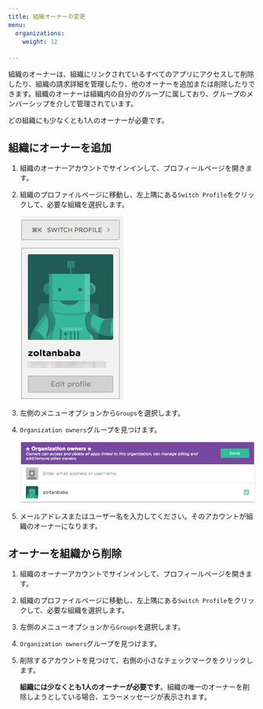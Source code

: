 ```yaml
---
title: 組織オーナーの変更
menu:
  organizations:
    weight: 12

---
```

組織のオーナーは、組織にリンクされているすべてのアプリにアクセスして削除したり、組織の請求詳細を管理したり、他のオーナーを追加または削除したりできます。組織のオーナーは組織内の自分のグループに属しており、グループのメンバーシップを介して管理されています。

どの組織にも少なくとも1人のオーナーが必要です。

## 組織にオーナーを追加

1. 組織のオーナーアカウントでサインインして、プロフィールページを開きます。
2. 組織のプロファイルページに移動し、左上隅にある`Switch Profile`をクリックして、必要な組織を選択します。

   ![Screenshot](/img/team-management/organization/switch-profile-2.png)
3. 左側のメニューオプションから`Groups`を選択します。
4. `Organization owners`グループを見つけます。

   ![Screenshot](/img/team-management/organization/org-owners.png)
5. メールアドレスまたはユーザー名を入力してください。そのアカウントが組織のオーナーになります。

## オーナーを組織から削除

1. 組織のオーナーアカウントでサインインして、プロフィールページを開きます。
2. 組織のプロファイルページに移動し、左上隅にある`Switch Profile`をクリックして、必要な組織を選択します。
3. 左側のメニューオプションから`Groups`を選択します。
4. `Organization owners`グループを見つけます。
5. 削除するアカウントを見つけて、右側の小さなチェックマークをクリックします。

   **組織には少なくとも1人のオーナーが必要です**。組織の唯一のオーナーを削除しようとしている場合、エラーメッセージが表示されます。